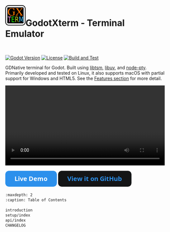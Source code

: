 <img align="left" width="64" height="64" src="./_static/images/icon.png">

# GodotXterm - Terminal Emulator

<br/>

[![Godot Version](https://img.shields.io/badge/Godot-3.4.x-blue.svg)](#supported-godot-versions)
[![License](https://img.shields.io/badge/License-MIT-green.svg)](https://github.com/lihop/godot-xterm/blob/stable/LICENSE.md)
[![Build and Test](https://github.com/lihop/godot-xterm/actions/workflows/main.yml/badge.svg?event=schedule)](https://github.com/lihop/godot-xterm/actions/workflows/main.yml)

GDNative terminal for Godot.
Built using [libtsm](https://www.freedesktop.org/wiki/Software/libtsm/), [libuv](https://github.com/libuv/libuv), and [node-pty](https://github.com/microsoft/node-pty).
Primarily developed and tested on Linux, it also supports macOS with partial support for Windows and HTML5. See the [Features section](introduction.md#features) for more detail.

<video width="100%" controls>
  <source src="https://user-images.githubusercontent.com/3696783/126894061-a69eb6ad-9979-4723-ade7-829494a9fc87.mp4" />
</video>

[![Live Demo](./_static/images/button_live_demo.png)](https://lihop.github.io/godot-xterm-dist/demo)
[![View it on GitHub](./_static/images/button_view_it_on_github.png)](https://github.com/lihop/godot-xterm)

```{toctree}
:maxdepth: 2
:caption: Table of Contents

introduction
setup/index
api/index
CHANGELOG
```
